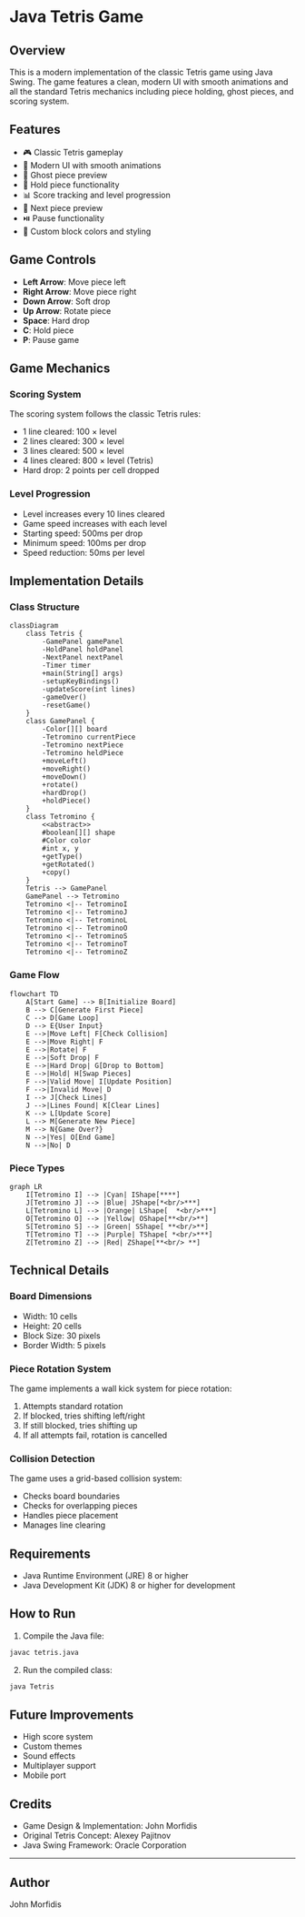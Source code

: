 # Java Tetris Game

## Overview
This is a modern implementation of the classic Tetris game using Java Swing. The game features a clean, modern UI with smooth animations and all the standard Tetris mechanics including piece holding, ghost pieces, and scoring system.

## Features
- 🎮 Classic Tetris gameplay
- 🎨 Modern UI with smooth animations
- 👻 Ghost piece preview
- 💾 Hold piece functionality
- 📊 Score tracking and level progression
- 🎯 Next piece preview
- ⏯️ Pause functionality
- 🎨 Custom block colors and styling

## Game Controls
- **Left Arrow**: Move piece left
- **Right Arrow**: Move piece right
- **Down Arrow**: Soft drop
- **Up Arrow**: Rotate piece
- **Space**: Hard drop
- **C**: Hold piece
- **P**: Pause game

## Game Mechanics

### Scoring System
The scoring system follows the classic Tetris rules:
- 1 line cleared: 100 × level
- 2 lines cleared: 300 × level
- 3 lines cleared: 500 × level
- 4 lines cleared: 800 × level (Tetris)
- Hard drop: 2 points per cell dropped

### Level Progression
- Level increases every 10 lines cleared
- Game speed increases with each level
- Starting speed: 500ms per drop
- Minimum speed: 100ms per drop
- Speed reduction: 50ms per level

## Implementation Details

### Class Structure
```mermaid
classDiagram
    class Tetris {
        -GamePanel gamePanel
        -HoldPanel holdPanel
        -NextPanel nextPanel
        -Timer timer
        +main(String[] args)
        -setupKeyBindings()
        -updateScore(int lines)
        -gameOver()
        -resetGame()
    }
    class GamePanel {
        -Color[][] board
        -Tetromino currentPiece
        -Tetromino nextPiece
        -Tetromino heldPiece
        +moveLeft()
        +moveRight()
        +moveDown()
        +rotate()
        +hardDrop()
        +holdPiece()
    }
    class Tetromino {
        <<abstract>>
        #boolean[][] shape
        #Color color
        #int x, y
        +getType()
        +getRotated()
        +copy()
    }
    Tetris --> GamePanel
    GamePanel --> Tetromino
    Tetromino <|-- TetrominoI
    Tetromino <|-- TetrominoJ
    Tetromino <|-- TetrominoL
    Tetromino <|-- TetrominoO
    Tetromino <|-- TetrominoS
    Tetromino <|-- TetrominoT
    Tetromino <|-- TetrominoZ
```

### Game Flow
```mermaid
flowchart TD
    A[Start Game] --> B[Initialize Board]
    B --> C[Generate First Piece]
    C --> D[Game Loop]
    D --> E{User Input}
    E -->|Move Left| F[Check Collision]
    E -->|Move Right| F
    E -->|Rotate| F
    E -->|Soft Drop| F
    E -->|Hard Drop| G[Drop to Bottom]
    E -->|Hold| H[Swap Pieces]
    F -->|Valid Move| I[Update Position]
    F -->|Invalid Move| D
    I --> J[Check Lines]
    J -->|Lines Found| K[Clear Lines]
    K --> L[Update Score]
    L --> M[Generate New Piece]
    M --> N{Game Over?}
    N -->|Yes| O[End Game]
    N -->|No| D
```

### Piece Types
```mermaid
graph LR
    I[Tetromino I] --> |Cyan| IShape[****]
    J[Tetromino J] --> |Blue| JShape[*<br/>***]
    L[Tetromino L] --> |Orange| LShape[  *<br/>***]
    O[Tetromino O] --> |Yellow| OShape[**<br/>**]
    S[Tetromino S] --> |Green| SShape[ **<br/>**]
    T[Tetromino T] --> |Purple| TShape[ *<br/>***]
    Z[Tetromino Z] --> |Red| ZShape[**<br/> **]
```

## Technical Details

### Board Dimensions
- Width: 10 cells
- Height: 20 cells
- Block Size: 30 pixels
- Border Width: 5 pixels

### Piece Rotation System
The game implements a wall kick system for piece rotation:
1. Attempts standard rotation
2. If blocked, tries shifting left/right
3. If still blocked, tries shifting up
4. If all attempts fail, rotation is cancelled

### Collision Detection
The game uses a grid-based collision system:
- Checks board boundaries
- Checks for overlapping pieces
- Handles piece placement
- Manages line clearing

## Requirements
- Java Runtime Environment (JRE) 8 or higher
- Java Development Kit (JDK) 8 or higher for development

## How to Run
1. Compile the Java file:
```bash
javac tetris.java
```
2. Run the compiled class:
```bash
java Tetris
```

## Future Improvements
- High score system
- Custom themes
- Sound effects
- Multiplayer support
- Mobile port

## Credits
- Game Design & Implementation: John Morfidis
- Original Tetris Concept: Alexey Pajitnov
- Java Swing Framework: Oracle Corporation


---
## Author
John Morfidis 
